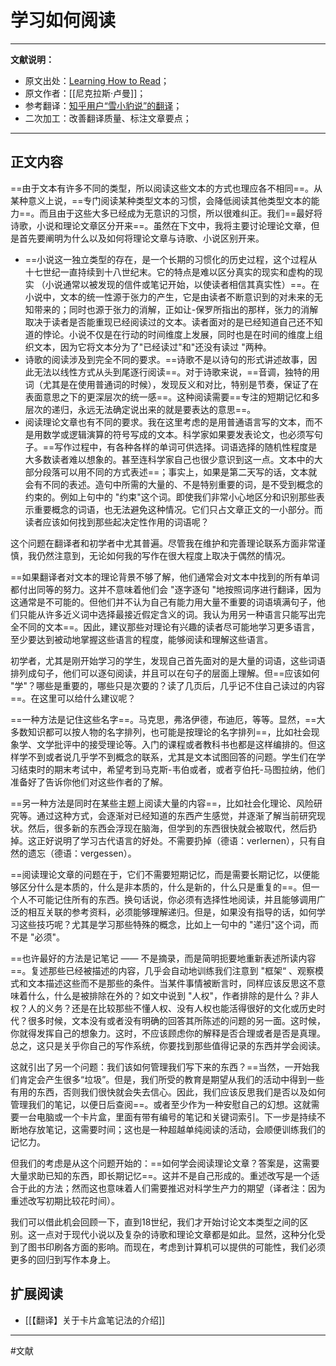 # 学习如何阅读

---
 **文献说明：**

- 原文出处：[Learning How to Read](https://luhmann.surge.sh/learning-how-to-read)；
- 原文作者：[[尼克拉斯·卢曼]]；
- 参考翻译：[知乎用户“雪小豹说”的翻译](https://zhuanlan.zhihu.com/p/187561965)；
- 二次加工：改善翻译质量、标注文章要点；

---

## 正文内容

==由于文本有许多不同的类型，所以阅读这些文本的方式也理应各不相同==。从某种意义上说，==专门阅读某种类型文本的习惯，会降低阅读其他类型文本的能力==。而且由于这些大多已经成为无意识的习惯，所以很难纠正。我们==最好将诗歌，小说和理论文章区分开来==。虽然在下文中，我将主要讨论理论文章，但是首先要阐明为什么以及如何将理论文章与诗歌、小说区别开来。

- ==小说这一独立类型的存在，是一个长期的习惯化的历史过程，这个过程从十七世纪一直持续到十八世纪末。它的特点是难以区分真实的现实和虚构的现实 （小说通常以被发现的信件或笔记开始，以使读者相信其真实性）==。在小说中，文本的统一性源于张力的产生，它是由读者不断意识到的对未来的无知带来的；同时也源于张力的消解，正如让-保罗所指出的那样，张力的消解取决于读者是否能重现已经阅读过的文本。读者面对的是已经知道自己还不知道的悖论。小说不仅是在行动的时间维度上发展，同时也是在时间的维度上组织文本，因为它将文本分为了"已经读过"和"还没有读过 "两种。
- 诗歌的阅读涉及到完全不同的要求。==诗歌不是以诗句的形式讲述故事，因此无法以线性方式从头到尾逐行阅读==。对于诗歌来说，==音调，独特的用词（尤其是在使用普通词的时候），发现反义和对比，特别是节奏，保证了在表面意思之下的更深层次的统一感==。这种阅读需要==专注的短期记忆和多层次的递归，永远无法确定说出来的就是要表达的意思==。
- 阅读理论文章也有不同的要求。我在这里考虑的是用普通语言写的文本，而不是用数学或逻辑演算的符号写成的文本。科学家如果要发表论文，也必须写句子。==写作过程中，有各种各样的单词可供选择。词语选择的随机性程度是大多数读者难以想象的。甚至连科学家自己也很少意识到这一点。文本中的大部分段落可以用不同的方式表述==；事实上，如果是第二天写的话，文本就会有不同的表述。造句中所需的大量的、不是特别重要的词，是不受到概念的约束的。例如上句中的 "约束"这个词。即使我们非常小心地区分和识别那些表示重要概念的词语，也无法避免这种情况。它们只占文章正文的一小部分。而读者应该如何找到那些起决定性作用的词语呢？

这个问题在翻译者和初学者中尤其普遍。尽管我在维护和完善理论联系方面非常谨慎，我仍然注意到，无论如何我的写作在很大程度上取决于偶然的情况。

==如果翻译者对文本的理论背景不够了解，他们通常会对文本中找到的所有单词都付出同等的努力。这并不意味着他们会 "逐字逐句 "地按照词序进行翻译，因为这通常是不可能的。但他们并不认为自己有能力用大量不重要的词语填满句子，他们只能从许多近义词中选择最接近假定含义的词。我认为用另一种语言只能写出完全不同的文本==。因此，建议那些对理论有兴趣的读者尽可能地学习更多语言，至少要达到被动地掌握这些语言的程度，能够阅读和理解这些语言。

初学者，尤其是刚开始学习的学生，发现自己首先面对的是大量的词语，这些词语排列成句子，他们可以逐句阅读，并且可以在句子的层面上理解。但==应该如何 "学"？哪些是重要的，哪些只是次要的？读了几页后，几乎记不住自己读过的内容==。在这里可以给什么建议呢？

==一种方法是记住这些名字==。马克思，弗洛伊德，布迪厄，等等。显然，==大多数知识都可以按人物的名字排列，也可能是按理论的名字排列==，比如社会现象学、文学批评中的接受理论等。入门的课程或者教科书也都是这样编排的。但这样学不到或者说几乎学不到概念的联系，尤其是文本试图回答的问题。学生们在学习结束时的期末考试中，希望考到马克斯-韦伯或者，或者亨伯托-马图拉纳，他们准备好了告诉你他们对这些作者的了解。

==另一种方法是同时在某些主题上阅读大量的内容==，比如社会化理论、风险研究等。通过这种方式，会逐渐对已经知道的东西产生感觉，并逐渐了解当前研究现状。然后，很多新的东西会浮现在脑海，但学到的东西很快就会被取代，然后扔掉。这正好说明了学习古代语言的好处。不需要扔掉（德语：verlernen），只有自然的遗忘（德语：vergessen）。

==阅读理论文章的问题在于，它们不需要短期记忆，而是需要长期记忆，以便能够区分什么是本质的，什么是非本质的，什么是新的，什么只是重复的==。但一个人不可能记住所有的东西。换句话说，你必须有选择性地阅读，并且能够调用广泛的相互关联的参考资料，必须能够理解递归。但是，如果没有指导的话，如何学习这些技巧呢？尤其是学习那些特殊的概念，比如上一句中的 "递归"这个词，而不是 "必须"。

==也许最好的方法是记笔记 —— 不是摘录，而是简明扼要地重新表述所读内容==。复述那些已经被描述的内容，几乎会自动地训练我们注意到 "框架“ 、观察模式和文本描述这些而不是那些的条件。当某件事情被断言时，同样应该反思这不意味着什么，什么是被排除在外的？如文中说到 "人权"，作者排除的是什么？非人权？人的义务？还是在比较那些不懂人权、没有人权也能活得很好的文化或历史时代？很多时候，文本没有或者没有明确的回答其所陈述的问题的另一面。这时候，你就得发挥自己的想象力。这时，不应该顾虑你的解释是否合理或者是否是真理。总之，这只是关乎你自己的写作系统，你要找到那些值得记录的东西并学会阅读。

这就引出了另一个问题：我们该如何管理我们写下来的东西？==当然，一开始我们肯定会产生很多“垃圾”。但是，我们所受的教育是期望从我们的活动中得到一些有用的东西，否则我们很快就会失去信心。因此，我们应该反思我们是否以及如何管理我们的笔记，以便日后查阅==。或者至少作为一种安慰自己的幻想。这就需要一台电脑或一个卡片盒，里面有带有编号的笔记和关键词索引。下一步是持续不断地存放笔记，这需要时间；这也是一种超越单纯阅读的活动，会顺便训练我们的记忆力。

但我们的考虑是从这个问题开始的：==如何学会阅读理论文章？答案是，这需要大量求助已知的东西，即长期记忆==。这并不是自己形成的。重述改写是一个适合于此的方法；然而这也意味着人们需要推迟对科学生产力的期望（译者注：因为重述改写初期比较花时间）。

我们可以借此机会回顾一下，直到18世纪，我们才开始讨论文本类型之间的区别。这一点对于现代小说以及复杂的诗歌和理论文章都是如此。显然，这种分化受到了图书印刷各方面的影响。而现在，考虑到计算机可以提供的可能性，我们必须更多的回归到写作本身上。

## 扩展阅读

- [[【翻译】关于卡片盒笔记法的介绍]]

----
#文献
